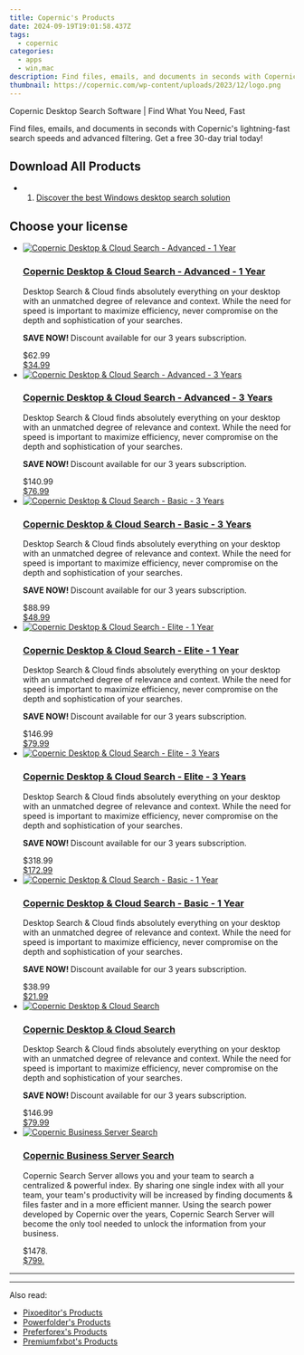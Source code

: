 ```yaml
---
title: Copernic's Products
date: 2024-09-19T19:01:58.437Z
tags: 
  - copernic
categories: 
  - apps
  - win,mac
description: Find files, emails, and documents in seconds with Copernic&#039;s lightning-fast search speeds and advanced filtering. Get a free 30-day trial today!
thumbnail: https://copernic.com/wp-content/uploads/2023/12/logo.png
---
```


Copernic Desktop Search Software | Find What You Need, Fast

Find files, emails, and documents in seconds with Copernic&#039;s lightning-fast search speeds and advanced filtering. Get a free 30-day trial today!

<!--__INIT__BEGIN__TAG__PRODUCTS__LIST__-->


## Download All Products

- 1. [Discover the best Windows desktop search solution](https://tools.techidaily.com/copernic/download/)
<!--__INIT__END__TAG__PRODUCTS__LIST__-->

<!--__INIT__BEGIN__TAG__FEED_PRODUCTS__LIST__-->

## Choose your license

<div class="home-content-container">
  <ul class="home-article-list">
    <li class="home-article-item flex flex-row feedProduct">
      <div class="basis-1/3 lg:basis-1/4 xl:basis-1/5 relative flex justify-center items-center overflow-hidden">
                <a href="https://shop.copernic.com/order/cart.php?PRODS=41033091&amp;QTY=1&amp;AFFILIATE=108875" class="w-24 h-24 md:w-28 md:h-28 lg:w-32 lg:h-32 xl:w-42 xl:h-42 max-w-24 max-h-24 md:max-w-28 md:max-h-28 lg:max-w-32 lg:max-h-32 xl:max-w-42 xl:max-h-42 -pt-2">
          <img src="https://thmb.techidaily.com/056b5dc5bf38553fc5e62980ac558058cdfef6fae043dca04e140a16eeec969f.jpg" alt="Copernic Desktop &amp; Cloud Search - Advanced - 1 Year" class="relative w-full h-full rounded-full object-cover dark:brightness-75 -mt-4 p-4">
        </a>
              </div>
      <div class="flex flex-col gap-5 px-7 pb-7 basis-2/3 lg:basis-3/4 xl:basis-4/5  pt-5">
        <h3 class="home-article-title"><a href="https://shop.copernic.com/order/cart.php?PRODS=41033091&amp;QTY=1&amp;AFFILIATE=108875">Copernic Desktop &amp; Cloud Search - Advanced - 1 Year</a></h3>
        <div class="home-article-content markdown-body">
                  <html><head></head><body><p>Desktop Search &amp; Cloud finds absolutely everything on your desktop with an unmatched degree of relevance and context. While the need for speed is important to maximize efficiency, never compromise on the depth and sophistication of your searches.</p>

<p><strong>SAVE NOW! </strong>Discount&nbsp;available for our 3 years subscription.</p></body></html>                </div>
        <div class="flex flex-row feedProduct-Price">
          <div class="feedProduct-Price--Old">
            <span class="feedProduct-Price--Currency">$</span>62<span class="feedProduct-Price--Cents">.99</span>
          </div>
          <div class="">
            <a href="https://shop.copernic.com/order/cart.php?PRODS=41033091&amp;QTY=1&amp;AFFILIATE=108875">
            <span class="feedProduct-Price--Currency">$</span>34<span class="feedProduct-Price--Cents">.99</span>
            </a>
          </div>
        </div>
      </div>
    </li>
    <li class="home-article-item flex flex-row feedProduct">
      <div class="basis-1/3 lg:basis-1/4 xl:basis-1/5 relative flex justify-center items-center overflow-hidden">
                <a href="https://shop.copernic.com/order/cart.php?PRODS=41033095&amp;QTY=1&amp;AFFILIATE=108875" class="w-24 h-24 md:w-28 md:h-28 lg:w-32 lg:h-32 xl:w-42 xl:h-42 max-w-24 max-h-24 md:max-w-28 md:max-h-28 lg:max-w-32 lg:max-h-32 xl:max-w-42 xl:max-h-42 -pt-2">
          <img src="https://thmb.techidaily.com/056b5dc5bf38553fc5e62980ac558058cdfef6fae043dca04e140a16eeec969f.jpg" alt="Copernic Desktop &amp; Cloud Search - Advanced - 3 Years" class="relative w-full h-full rounded-full object-cover dark:brightness-75 -mt-4 p-4">
        </a>
              </div>
      <div class="flex flex-col gap-5 px-7 pb-7 basis-2/3 lg:basis-3/4 xl:basis-4/5  pt-5">
        <h3 class="home-article-title"><a href="https://shop.copernic.com/order/cart.php?PRODS=41033095&amp;QTY=1&amp;AFFILIATE=108875">Copernic Desktop &amp; Cloud Search - Advanced - 3 Years</a></h3>
        <div class="home-article-content markdown-body">
                  <html><head></head><body><p>Desktop Search &amp; Cloud finds absolutely everything on your desktop with an unmatched degree of relevance and context. While the need for speed is important to maximize efficiency, never compromise on the depth and sophistication of your searches.</p>

<p><strong>SAVE NOW! </strong>Discount&nbsp;available for our 3 years subscription.</p></body></html>                </div>
        <div class="flex flex-row feedProduct-Price">
          <div class="feedProduct-Price--Old">
            <span class="feedProduct-Price--Currency">$</span>140<span class="feedProduct-Price--Cents">.99</span>
          </div>
          <div class="">
            <a href="https://shop.copernic.com/order/cart.php?PRODS=41033095&amp;QTY=1&amp;AFFILIATE=108875">
            <span class="feedProduct-Price--Currency">$</span>76<span class="feedProduct-Price--Cents">.99</span>
            </a>
          </div>
        </div>
      </div>
    </li>
    <li class="home-article-item flex flex-row feedProduct">
      <div class="basis-1/3 lg:basis-1/4 xl:basis-1/5 relative flex justify-center items-center overflow-hidden">
                <a href="https://shop.copernic.com/order/cart.php?PRODS=41033073&amp;QTY=1&amp;AFFILIATE=108875" class="w-24 h-24 md:w-28 md:h-28 lg:w-32 lg:h-32 xl:w-42 xl:h-42 max-w-24 max-h-24 md:max-w-28 md:max-h-28 lg:max-w-32 lg:max-h-32 xl:max-w-42 xl:max-h-42 -pt-2">
          <img src="https://thmb.techidaily.com/056b5dc5bf38553fc5e62980ac558058cdfef6fae043dca04e140a16eeec969f.jpg" alt="Copernic Desktop &amp; Cloud Search - Basic - 3 Years" class="relative w-full h-full rounded-full object-cover dark:brightness-75 -mt-4 p-4">
        </a>
              </div>
      <div class="flex flex-col gap-5 px-7 pb-7 basis-2/3 lg:basis-3/4 xl:basis-4/5  pt-5">
        <h3 class="home-article-title"><a href="https://shop.copernic.com/order/cart.php?PRODS=41033073&amp;QTY=1&amp;AFFILIATE=108875">Copernic Desktop &amp; Cloud Search - Basic - 3 Years</a></h3>
        <div class="home-article-content markdown-body">
                  <html><head></head><body><p>Desktop Search &amp; Cloud finds absolutely everything on your desktop with an unmatched degree of relevance and context. While the need for speed is important to maximize efficiency, never compromise on the depth and sophistication of your searches.</p>

<p><strong>SAVE NOW! </strong>Discount&nbsp;available for our 3 years subscription.</p></body></html>                </div>
        <div class="flex flex-row feedProduct-Price">
          <div class="feedProduct-Price--Old">
            <span class="feedProduct-Price--Currency">$</span>88<span class="feedProduct-Price--Cents">.99</span>
          </div>
          <div class="">
            <a href="https://shop.copernic.com/order/cart.php?PRODS=41033073&amp;QTY=1&amp;AFFILIATE=108875">
            <span class="feedProduct-Price--Currency">$</span>48<span class="feedProduct-Price--Cents">.99</span>
            </a>
          </div>
        </div>
      </div>
    </li>
    <li class="home-article-item flex flex-row feedProduct">
      <div class="basis-1/3 lg:basis-1/4 xl:basis-1/5 relative flex justify-center items-center overflow-hidden">
                <a href="https://shop.copernic.com/order/cart.php?PRODS=41033101&amp;QTY=1&amp;AFFILIATE=108875" class="w-24 h-24 md:w-28 md:h-28 lg:w-32 lg:h-32 xl:w-42 xl:h-42 max-w-24 max-h-24 md:max-w-28 md:max-h-28 lg:max-w-32 lg:max-h-32 xl:max-w-42 xl:max-h-42 -pt-2">
          <img src="https://thmb.techidaily.com/056b5dc5bf38553fc5e62980ac558058cdfef6fae043dca04e140a16eeec969f.jpg" alt="Copernic Desktop &amp; Cloud Search - Elite - 1 Year" class="relative w-full h-full rounded-full object-cover dark:brightness-75 -mt-4 p-4">
        </a>
              </div>
      <div class="flex flex-col gap-5 px-7 pb-7 basis-2/3 lg:basis-3/4 xl:basis-4/5  pt-5">
        <h3 class="home-article-title"><a href="https://shop.copernic.com/order/cart.php?PRODS=41033101&amp;QTY=1&amp;AFFILIATE=108875">Copernic Desktop &amp; Cloud Search - Elite - 1 Year</a></h3>
        <div class="home-article-content markdown-body">
                  <html><head></head><body><p>Desktop Search &amp; Cloud finds absolutely everything on your desktop with an unmatched degree of relevance and context. While the need for speed is important to maximize efficiency, never compromise on the depth and sophistication of your searches.</p>

<p><strong>SAVE NOW! </strong>Discount&nbsp;available for our 3 years subscription.</p></body></html>                </div>
        <div class="flex flex-row feedProduct-Price">
          <div class="feedProduct-Price--Old">
            <span class="feedProduct-Price--Currency">$</span>146<span class="feedProduct-Price--Cents">.99</span>
          </div>
          <div class="">
            <a href="https://shop.copernic.com/order/cart.php?PRODS=41033101&amp;QTY=1&amp;AFFILIATE=108875">
            <span class="feedProduct-Price--Currency">$</span>79<span class="feedProduct-Price--Cents">.99</span>
            </a>
          </div>
        </div>
      </div>
    </li>
    <li class="home-article-item flex flex-row feedProduct">
      <div class="basis-1/3 lg:basis-1/4 xl:basis-1/5 relative flex justify-center items-center overflow-hidden">
                <a href="https://shop.copernic.com/order/cart.php?PRODS=41033112&amp;QTY=1&amp;AFFILIATE=108875" class="w-24 h-24 md:w-28 md:h-28 lg:w-32 lg:h-32 xl:w-42 xl:h-42 max-w-24 max-h-24 md:max-w-28 md:max-h-28 lg:max-w-32 lg:max-h-32 xl:max-w-42 xl:max-h-42 -pt-2">
          <img src="https://thmb.techidaily.com/056b5dc5bf38553fc5e62980ac558058cdfef6fae043dca04e140a16eeec969f.jpg" alt="Copernic Desktop &amp; Cloud Search - Elite - 3 Years" class="relative w-full h-full rounded-full object-cover dark:brightness-75 -mt-4 p-4">
        </a>
              </div>
      <div class="flex flex-col gap-5 px-7 pb-7 basis-2/3 lg:basis-3/4 xl:basis-4/5  pt-5">
        <h3 class="home-article-title"><a href="https://shop.copernic.com/order/cart.php?PRODS=41033112&amp;QTY=1&amp;AFFILIATE=108875">Copernic Desktop &amp; Cloud Search - Elite - 3 Years</a></h3>
        <div class="home-article-content markdown-body">
                  <html><head></head><body><p>Desktop Search &amp; Cloud finds absolutely everything on your desktop with an unmatched degree of relevance and context. While the need for speed is important to maximize efficiency, never compromise on the depth and sophistication of your searches.</p>

<p><strong>SAVE NOW! </strong>Discount&nbsp;available for our 3 years subscription.</p></body></html>                </div>
        <div class="flex flex-row feedProduct-Price">
          <div class="feedProduct-Price--Old">
            <span class="feedProduct-Price--Currency">$</span>318<span class="feedProduct-Price--Cents">.99</span>
          </div>
          <div class="">
            <a href="https://shop.copernic.com/order/cart.php?PRODS=41033112&amp;QTY=1&amp;AFFILIATE=108875">
            <span class="feedProduct-Price--Currency">$</span>172<span class="feedProduct-Price--Cents">.99</span>
            </a>
          </div>
        </div>
      </div>
    </li>
    <li class="home-article-item flex flex-row feedProduct">
      <div class="basis-1/3 lg:basis-1/4 xl:basis-1/5 relative flex justify-center items-center overflow-hidden">
                <a href="https://shop.copernic.com/order/cart.php?PRODS=41027763&amp;QTY=1&amp;AFFILIATE=108875" class="w-24 h-24 md:w-28 md:h-28 lg:w-32 lg:h-32 xl:w-42 xl:h-42 max-w-24 max-h-24 md:max-w-28 md:max-h-28 lg:max-w-32 lg:max-h-32 xl:max-w-42 xl:max-h-42 -pt-2">
          <img src="https://thmb.techidaily.com/056b5dc5bf38553fc5e62980ac558058cdfef6fae043dca04e140a16eeec969f.jpg" alt="Copernic Desktop &amp; Cloud Search - Basic - 1 Year" class="relative w-full h-full rounded-full object-cover dark:brightness-75 -mt-4 p-4">
        </a>
              </div>
      <div class="flex flex-col gap-5 px-7 pb-7 basis-2/3 lg:basis-3/4 xl:basis-4/5  pt-5">
        <h3 class="home-article-title"><a href="https://shop.copernic.com/order/cart.php?PRODS=41027763&amp;QTY=1&amp;AFFILIATE=108875">Copernic Desktop &amp; Cloud Search - Basic - 1 Year</a></h3>
        <div class="home-article-content markdown-body">
                  <html><head></head><body><p>Desktop Search &amp; Cloud finds absolutely everything on your desktop with an unmatched degree of relevance and context. While the need for speed is important to maximize efficiency, never compromise on the depth and sophistication of your searches.</p>

<p><strong>SAVE NOW! </strong>Discount&nbsp;available for our 3 years subscription.</p></body></html>                </div>
        <div class="flex flex-row feedProduct-Price">
          <div class="feedProduct-Price--Old">
            <span class="feedProduct-Price--Currency">$</span>38<span class="feedProduct-Price--Cents">.99</span>
          </div>
          <div class="">
            <a href="https://shop.copernic.com/order/cart.php?PRODS=41027763&amp;QTY=1&amp;AFFILIATE=108875">
            <span class="feedProduct-Price--Currency">$</span>21<span class="feedProduct-Price--Cents">.99</span>
            </a>
          </div>
        </div>
      </div>
    </li>
    <li class="home-article-item flex flex-row feedProduct">
      <div class="basis-1/3 lg:basis-1/4 xl:basis-1/5 relative flex justify-center items-center overflow-hidden">
                <a href="https://shop.copernic.com/order/cart.php?PRODS=39849321&amp;QTY=1&amp;AFFILIATE=108875" class="w-24 h-24 md:w-28 md:h-28 lg:w-32 lg:h-32 xl:w-42 xl:h-42 max-w-24 max-h-24 md:max-w-28 md:max-h-28 lg:max-w-32 lg:max-h-32 xl:max-w-42 xl:max-h-42 -pt-2">
          <img src="https://thmb.techidaily.com/056b5dc5bf38553fc5e62980ac558058cdfef6fae043dca04e140a16eeec969f.jpg" alt="Copernic Desktop &amp; Cloud Search" class="relative w-full h-full rounded-full object-cover dark:brightness-75 -mt-4 p-4">
        </a>
              </div>
      <div class="flex flex-col gap-5 px-7 pb-7 basis-2/3 lg:basis-3/4 xl:basis-4/5  pt-5">
        <h3 class="home-article-title"><a href="https://shop.copernic.com/order/cart.php?PRODS=39849321&amp;QTY=1&amp;AFFILIATE=108875">Copernic Desktop &amp; Cloud Search</a></h3>
        <div class="home-article-content markdown-body">
                  <html><head></head><body><p>Desktop Search &amp; Cloud finds absolutely everything on your desktop with an unmatched degree of relevance and context. While the need for speed is important to maximize efficiency, never compromise on the depth and sophistication of your searches.</p>

<p><strong>SAVE NOW! </strong>Discount&nbsp;available for our 3 years subscription.</p></body></html>                </div>
        <div class="flex flex-row feedProduct-Price">
          <div class="feedProduct-Price--Old">
            <span class="feedProduct-Price--Currency">$</span>146<span class="feedProduct-Price--Cents">.99</span>
          </div>
          <div class="">
            <a href="https://shop.copernic.com/order/cart.php?PRODS=39849321&amp;QTY=1&amp;AFFILIATE=108875">
            <span class="feedProduct-Price--Currency">$</span>79<span class="feedProduct-Price--Cents">.99</span>
            </a>
          </div>
        </div>
      </div>
    </li>
    <li class="home-article-item flex flex-row feedProduct">
      <div class="basis-1/3 lg:basis-1/4 xl:basis-1/5 relative flex justify-center items-center overflow-hidden">
                <a href="https://shop.copernic.com/order/cart.php?PRODS=34903323&amp;QTY=1&amp;AFFILIATE=108875" class="w-24 h-24 md:w-28 md:h-28 lg:w-32 lg:h-32 xl:w-42 xl:h-42 max-w-24 max-h-24 md:max-w-28 md:max-h-28 lg:max-w-32 lg:max-h-32 xl:max-w-42 xl:max-h-42 -pt-2">
          <img src="https://thmb.techidaily.com/056b5dc5bf38553fc5e62980ac558058cdfef6fae043dca04e140a16eeec969f.jpg" alt="Copernic Business Server Search" class="relative w-full h-full rounded-full object-cover dark:brightness-75 -mt-4 p-4">
        </a>
              </div>
      <div class="flex flex-col gap-5 px-7 pb-7 basis-2/3 lg:basis-3/4 xl:basis-4/5  pt-5">
        <h3 class="home-article-title"><a href="https://shop.copernic.com/order/cart.php?PRODS=34903323&amp;QTY=1&amp;AFFILIATE=108875">Copernic Business Server Search</a></h3>
        <div class="home-article-content markdown-body">
                  <html><head></head><body><p>Copernic Search Server allows you and your team to search a centralized &amp; powerful index. By sharing one single index with all your team, your team's productivity will be increased by finding documents &amp; files faster and in a more efficient manner. Using the search power developed by Copernic over the years, Copernic Search Server will become the only tool needed to unlock the information from your business.</p></body></html>                </div>
        <div class="flex flex-row feedProduct-Price">
          <div class="feedProduct-Price--Old">
            <span class="feedProduct-Price--Currency">$</span>1478<span class="feedProduct-Price--Cents">.</span>
          </div>
          <div class="">
            <a href="https://shop.copernic.com/order/cart.php?PRODS=34903323&amp;QTY=1&amp;AFFILIATE=108875">
            <span class="feedProduct-Price--Currency">$</span>799<span class="feedProduct-Price--Cents">.</span>
            </a>
          </div>
        </div>
      </div>
    </li>
  </ul>
</div>

<hr>
<!--__INIT__END__TAG__FEED_PRODUCTS__LIST__-->

<hr>

<ins class="adsbygoogle"
      style="display:block"
      data-ad-client="ca-pub-7571918770474297"
      data-ad-slot="8358498916"
      data-ad-format="auto"
      data-full-width-responsive="true"></ins>

<span class="atpl-alsoreadstyle">Also read:</span>
<div><ul>
<li><a href="https://tools.techidaily.com/pixoeditor/products/"><u>Pixoeditor's Products</u></a></li>
<li><a href="https://tools.techidaily.com/powerfolder/products/"><u>Powerfolder's Products</u></a></li>
<li><a href="https://tools.techidaily.com/preferforex/products/"><u>Preferforex's Products</u></a></li>
<li><a href="https://tools.techidaily.com/premiumfxbot/products/"><u>Premiumfxbot's Products</u></a></li>
</ul></div>

